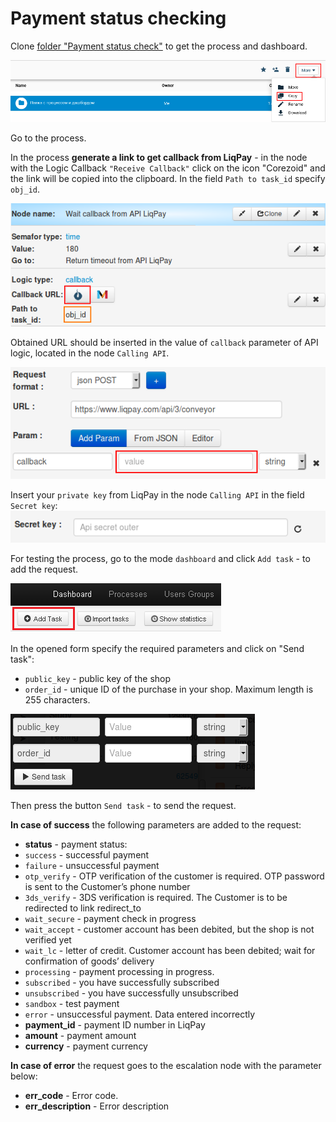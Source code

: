 # Payment status checking

Clone [folder "Payment status check"](https://admin.corezoid.com/folder/conv/1923) to get the process and dashboard.

![](../img/copy_folder.png)

Go to the process.

In the process **generate a link to get callback from LiqPay** - in the node with the Logic Callback `"Receive Callback"` click on the icon "Corezoid" and the link will be copied into the clipboard.
In the field `Path to task_id` specify `obj_id`.

![](../img/corezoid_callback.png)

Obtained URL should be inserted in the value of `callback` parameter of API logic, located in the node `Calling API`.

![](../img/liqpay_callback.png)

Insert your `private key` from LiqPay in the node `Calling API` in the field `Secret key`:
![](../img/api_secret_outer.png)

For testing the process, go to the mode `dashboard` and click `Add task` - to add the request.

![](../img/mandrill_dashboard.png)

In the opened form specify the required parameters and click on "Send task":

* `public_key` - public key of the shop
* `order_id` - unique ID of the purchase in your shop. Maximum length is 255 characters.

![](../img/status.png)

Then press the button `Send task` - to send the request.

**In case of success** the following parameters are added to the request:
* **status**  - payment status:
 * `success` - successful payment
 * `failure` - unsuccessful payment
 * `otp_verify` - OTP verification of the customer is required. OTP password is sent to the Customer’s phone number
 * `3ds_verify` - 3DS verification is required. The Customer is to be redirected to link redirect_to 
* `wait_secure` - payment check in progress
 * `wait_accept` - customer account has been debited, but the shop is not verified yet
 * `wait_lc` - letter of credit. Customer account has been debited; wait for confirmation of goods’ delivery
 * `processing` - payment processing in progress.
 * `subscribed` - you have successfully subscribed
 * `unsubscribed` - you have successfully unsubscribed
 * `sandbox` - test payment 
 * `error` - unsuccessful payment. Data entered incorrectly
* **payment_id** - payment ID number in LiqPay
* **amount** - payment amount
* **currency** - payment currency

**In case of error** the request goes to the escalation node with the parameter below:
* **err_code** - Error code.
* **err_description** - Error description
